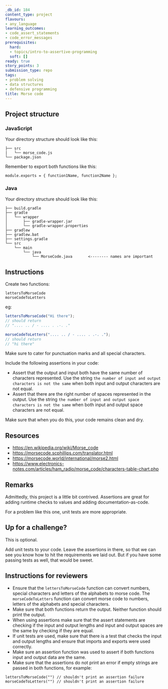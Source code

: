```yaml
---
_db_id: 184
content_type: project
flavours:
- any_language
learning_outcomes:
- code_assert_statements
- code_error_messages
prerequisites:
  hard:
  - topics/intro-to-assertive-programming
  soft: []
ready: true
story_points: 3
submission_type: repo
tags:
- problem solving
- data structures
- defensive programming
title: Morse code
---
```


## Project structure

### JavaScript

Your directory structure should look like this:

```
├── src
|   └── morse_code.js
└── package.json
```

Remember to export both functions like this:

```
module.exports = { function1Name, function2Name };
```

### Java

Your directory structure should look like this:

```
├── build.gradle
├── gradle
│   └── wrapper
│       ├── gradle-wrapper.jar
│       └── gradle-wrapper.properties
├── gradlew
├── gradlew.bat
├── settings.gradle
└── src
    └── main
        └── java
            └── MorseCode.java       <-------- names are important
```

## Instructions

Create two functions:

```
lettersToMorseCode
morseCodeToLetters
```

eg:

```js
lettersToMorseCode("Hi there");
// should return
// ".... .. / - .... . .-. ."

morseCodeToLetters(".... .. / - .... . .-. .");
// should return
// "hi there"
```

Make sure to cater for punctuation marks and all special characters.

Include the following assertions in your code:

- Assert that the output and input both have the same number of characters represented. Use the string `the number of input and output characters is not the same` when both input and output characters are not equal.
- Assert that there are the right number of spaces represented in the output. Use the string `the number of input and output space characters is not the same` when both input and output space characters are not equal.

Make sure that when you do this, your code remains clean and dry.

## Resources

- https://en.wikipedia.org/wiki/Morse_code
- https://morsecode.scphillips.com/translator.html
- https://morsecode.world/international/morse2.html
- https://www.electronics-notes.com/articles/ham_radio/morse_code/characters-table-chart.php

## Remarks

Admittedly, this project is a little bit contrived. Assertions are great for adding runtime checks to values and adding documentation-as-code.

For a problem like this one, unit tests are more appropriate.

## Up for a challenge?

This is optional.

Add unit tests to your code. Leave the assertions in there, so that we can see you know how to hit the requirements we laid out. But if you have some passing tests as well, that would be sweet.

## Instructions for reviewers

- Ensure that the `lettersToMorseCode` function can convert numbers, special characters and letters of the alphabets to morse code. The `morseCodeToLetters` function can convert morse code to numbers, letters of the alphabets and special characters.
- Make sure that both functions return the output. Neither function should print the output.
- When using assertions make sure that the assert statements are checking if the input and output lengths and input and output spaces are the same by checking if they are equal.
- If unit tests are used, make sure that there is a test that checks the input and output lengths and ensure that imports and exports were used correctly.
- Make sure an assertion function was used to assert if both functions input and output data are the same.
- Make sure that the assertions do not print an error if empty strings are passed in both functions, for example:

```
lettersToMorseCode("") // shouldn't print an assertion failure
morseCodeToLetters("") // shouldn't print an assertion failure
```
